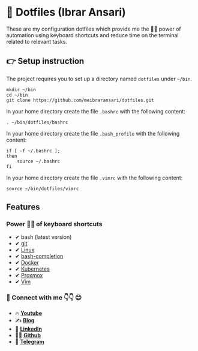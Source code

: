 # 📌 Dotfiles (Ibrar Ansari)

These are my configuration dotfiles which provide me the 💪🏽 power of automation using keyboard shortcuts and reduce time on the terminal related to relevant tasks.

## 👉 Setup instruction

The project requires you to set up a directory named `dotfiles` under `~/bin`.

	mkdir ~/bin
	cd ~/bin
	git clone https://github.com/meibraransari/dotfiles.git

In your home directory create the file `.bashrc` with the following content:

    . ~/bin/dotfiles/bashrc

In your home directory create the file `.bash_profile` with the following content:

	if [ -f ~/.bashrc ];
	then
	    source ~/.bashrc
	fi

In your home directory create the file `.vimrc` with the following content:

	source ~/bin/dotfiles/vimrc

## Features

### Power 💪🏽 of keyboard shortcuts

- ✔ bash (latest version)
- ✔ [git](http://git-scm.com/)
- ✔ [Linux](https://www.linux.org/)
- ✔ [bash-completion](http://bash-completion.alioth.debian.org/)
- ✔ [Docker](https://www.docker.com/)
- ✔ [Kubernetes](https://kubernetes.io/)
- ✔ [Proxmox](https://www.proxmox.com/en/)
- ✔ [Vim](https://www.vim.org/)


### 💼 Connect with me 👇👇 😊

- 🔥 [**Youtube**](https://www.youtube.com/@DevOpsinAction?sub_confirmation=1)
- ✍ [**Blog**](https://ibraransari.blogspot.com/)
- 💼 [**LinkedIn**](https://www.linkedin.com/in/ansariibrar/)
- 👨‍💻 [**Github**](https://github.com/meibraransari?tab=repositories)
- 💬 [**Telegram**](https://t.me/DevOpsinActionTelegram)
